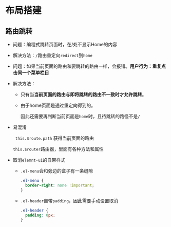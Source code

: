 # 布局搭建

## 路由跳转

- 问题：编程式跳转页面时，在/处不显示Home的内容

- 解决方法：`/`路由重定向`redirect`到`home`



- 问题：如果当前页面的路由和要跳转的路由一样，会报错。**用户行为：重复点击同一个菜单栏目**

- 解决方法： 

  - 只有当**当前页面的路由与即将跳转的路由不一致时才允许跳转**。

  - 由于home页面是通过重定向得到的。

    因此还需要再判断当前页面是`home`时，且待跳转的路径不是`/`



- 易混淆

  ` this.$route.path` 获得当前页面的路由

  `this.$router`路由器，里面有各种方法和属性

  

- 取消`elemnt-ui`的自带样式

  - `.el-menu`会和旁边的盒子有一条缝隙

    ```css
    .el-menu {
      border-right: none !important;
    }
    ```

  - `.el-header`自带`padding`，因此需要手动设置取消

    ```css
    .el-header {
      padding: 0px;
    }
    ```

    



